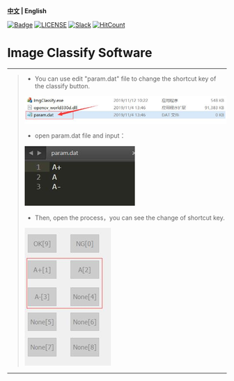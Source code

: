**[中文](./ReadMe.md) | English**

[![Badge](https://img.shields.io/badge/link-996.icu-%23FF4D5B.svg?style=flat-square)](https://996.icu/#/zh_CN)
[![LICENSE](https://img.shields.io/badge/license-Anti%20996-blue.svg?style=flat-square)](https://github.com/996icu/996.ICU/blob/master/LICENSE)
[![Slack](https://img.shields.io/badge/slack-996icu-green.svg?style=flat-square)](https://join.slack.com/t/996icu/shared_invite/enQtNjI0MjEzMTUxNDI0LTkyMGViNmJiZjYwOWVlNzQ3NmQ4NTQyMDRiZTNmOWFkMzYxZWNmZGI0NDA4MWIwOGVhOThhMzc3NGQyMDBhZDc)
[![HitCount](http://hits.dwyl.io/996icu/996.ICU.svg)](http://hits.dwyl.io/996icu/996.ICU)

# Image Classify Software

------

> * You can use edit "param.dat" file to change the shortcut key of the classify button.
> 
> ![param_dst.jpg](imgs/param_dst.jpg)
>
> * open param.dat file and input：
>
> ![param.jpg](imgs/param.jpg)
>
> * Then, open the process，you can see the change of shortcut key.
>
> ![show.jpg](imgs/show.jpg)

------